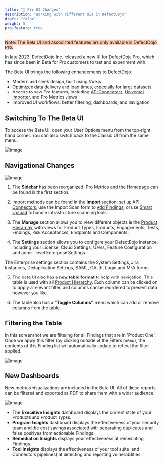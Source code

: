 ```yaml
---
title: "🎨 Pro UI Changes"
description: "Working with different UIs in DefectDojo"
draft: "false"
weight: 5
pro-feature: true
---
```


<span style="background-color:rgba(242, 86, 29, 0.3)">Note: The Beta UI and associated features are only available in DefectDojo Pro.</span>

In late 2023, DefectDojo Inc. released a new UI for DefectDojo Pro, which has since been in Beta for Pro customers to test and experiment with.

The Beta UI brings the following enhancements to DefectDojo:

- Modern and sleek design, built using Vue.js
- Optimized data delivery and load times, especially for large datasets
- Access to new Pro features, including [API Connectors](/en/connecting_your_tools/connectors/about_connectors/), [Universal Importer](/en/connecting_your_tools/external_tools/), and Pro Metrics views
- Improved UI workflows: better filtering, dashboards, and navigation

## Switching To The Beta UI

To access the Beta UI, open your User Options menu from the top-right hand corner.  You can also switch back to the Classic UI from the same menu.

![image](images/beta-classic-uis.png)

## Navigational Changes

![image](images/beta-ui-overview.png)

1. The **Sidebar** has been reorganized: Pro Metrics and the Homepage can be found in the first section.

2. Import methods can be found in the **Import** section: set up [API Connectors](/en/connecting_your_tools/connectors/about_connectors/), use the Import Scan form to [Add Findings](/en/connecting_your_tools/import_scan_files/import_scan_ui/), or use [Smart Upload](/en/connecting_your_tools/import_scan_files/smart_upload/) to handle infrastructure scanning tools.

3. The **Manage** section allows you to view different objects in the [Product Hierarchy](/en/working_with_findings/organizing_engagements_tests/product_hierarchy/), with views for Product Types, Products, Engagements, Tests, Findings, Risk Acceptances, Endpoints and Components.

4. The **Settings** section allows you to configure your DefectDojo instance, including your License, Cloud Settings, Users, Feature Configuration and admin-level Enterprise Settings.

The Enterprise settings section contains the System Settings, Jira Instances, Deduplication Settings, SAML, OAuth, Login and MFA forms.

5. The beta UI also has a **new table format** to help with navigation.  This table is used with all [Product Hierarchy](/en/working_with_findings/organizing_engagements_tests/product_hierarchy/). Each column can be clicked on to apply a relevant filter, and columns can be reordered to present data however you like.

6. The table also has a **"Toggle Columns"** menu which can add or remove columns from the table.

## Filtering the Table
In this screenshot we are filtering for all Findings that are in 'Product One'.  Once we apply this filter (by clicking outside of the Filters menu), the contents of this Finding list will automatically update to reflect the filter applied.

![image](images/rules_engine_3.png)

## New Dashboards

New metrics visualizations are included in the Beta UI.  All of these reports can be filtered and exported as PDF to share them with a wider audience.

![image](images/program_insights.png)

- The **Executive Insights** dashboard displays the current state of your Products and Product Types.
- **Program Insights** dashboard displays the effectiveness of your security team and the cost savings associated with separating duplicates and false positives from actionable Findings.
- **Remediation Insights** displays your effectiveness at remediating Findings.
- **Tool Insights** displays the effectiveness of your tool suite (and Connectors pipelines) at detecting and reporting vulnerabilities.
